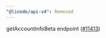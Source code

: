 ```yaml
---
"@linode/api-v4": Removed
---
```


getAccountInfoBeta endpoint ([#11413](https://github.com/linode/manager/pull/11413))
